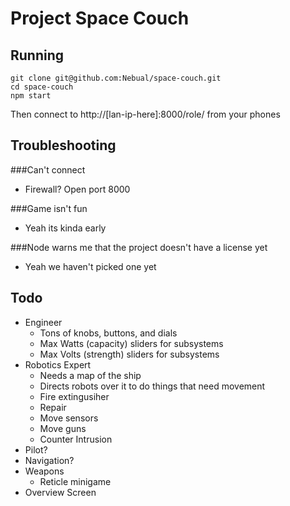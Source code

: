 # Project Space Couch

## Running

```
git clone git@github.com:Nebual/space-couch.git
cd space-couch
npm start
```
Then connect to http://[lan-ip-here]:8000/role/ from your phones

## Troubleshooting

###Can't connect
* Firewall? Open port 8000

###Game isn't fun
* Yeah its kinda early

###Node warns me that the project doesn't have a license yet
* Yeah we haven't picked one yet


## Todo
* Engineer
  * Tons of knobs, buttons, and dials
  * Max Watts (capacity) sliders for subsystems
  * Max Volts (strength) sliders for subsystems
* Robotics Expert
  * Needs a map of the ship
  * Directs robots over it to do things that need movement
  * Fire extingusiher
  * Repair
  * Move sensors
  * Move guns
  * Counter Intrusion
* Pilot?
* Navigation?
* Weapons
  * Reticle minigame
* Overview Screen
